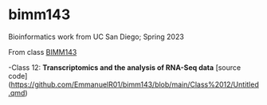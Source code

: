 # bimm143
Bioinformatics work from UC San Diego; Spring 2023

From class [BIMM143](https://bioboot.github.io/bimm143_S23/)

-Class 12: **Transcriptomics and the analysis of RNA-Seq data** [source code] (https://github.com/EmmanuelR01/bimm143/blob/main/Class%2012/Untitled.qmd)
